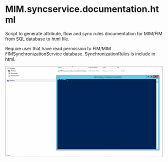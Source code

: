 # MIM.syncservice.documentation.html
Script to generate attribute, flow and sync rules documentation for MIM/FIM from SQL database to html file.

Require user that have read permission to FIM/MIM FIMSynchronizationService database.
SynchronizationRules is include in html.

![](preview.gif?raw=true "Title")
